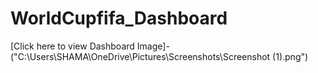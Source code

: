 # WorldCupfifa_Dashboard

[Click here to view Dashboard Image]-("C:\Users\SHAMA\OneDrive\Pictures\Screenshots\Screenshot (1).png")

